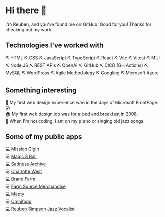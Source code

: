 # Hi there 👋

I'm Reuben, and you've found me on GitHub. Good for you! Thanks for checking out my work.

## Technologies I've worked with

  ⛏ HTML 
  ⛏ CSS 
  ⛏ JavaScript 
  ⛏ TypeScript 
  ⛏ React 
  ⛏ Vite 
  ⛏ Vitest 
  ⛏ MUI 
  ⛏ Node.JS 
  ⛏ REST APIs 
  ⛏ OpenAI 
  ⛏ GitHub 
  ⛏ CICD (GH Actions) 
  ⛏ MySQL 
  ⛏ WordPress 
  ⛏ Agile Methodology 
  ⛏ Googling 
  ⛏ Microsoft Azure 
  
## Something interesting
🧭 My first web design experience was in the days of Microsoft FrontPage. 😲  
🏠 My first web design job was for a bed and breakfast in 2008.  
🎷 When I'm not coding, I am on my piano or singing old jazz songs.   
<!--⚡ I created my username "nzlotrfan" (New Zealand Lord of the Rings fan) when I was 12 years old. And today, it still holds true!  -->

## Some of my public apps
💻 	[Mission Gigin](https://www.missiongigin.com/?src=github)  
💻 	[Magic 8 Ball](https://nzlotrfan.github.io/magic8ball/?src=github)  
💻 	[Sadness Archive](https://www.sadnessarchive.com/?src=github)  
💻 	[Charlotte West](https://www.charlottewest.co.nz/?src=github)  
💻 	[Brand Farm](https://www.brandfarm.co.nz/?src=github)  
💻 	[Farm Source Merchandise](https://fs.brandfarm.co.nz/?src=github)  
💻 	[Mapty](https://nzlotrfan.github.io/mapty/?src=github)  
💻 	[Omnifood](https://omnifood-reuben.netlify.app/?src=github)  
💻 	[Reuben Simpson Jazz Vocalist](https://www.reubensimpson.co.nz/?src=github) 
